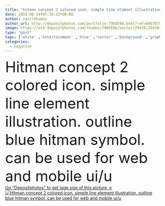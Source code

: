 ```yaml
---
title: 'hitman concept 2 colored icon. simple line element illustration.'
date: 2019-08-14T07:38:12+00:00
author: zaurrahimov
author_url: http://depositphotos.com/portfolio-7968596.html?ref=64678756
image: https://st4.depositphotos.com/thumbs/7968596/vector/29439/294394928/api_thumb_450.jpg?forcejpeg=true
type: "post"
tags: ['white' ,'entertainment' ,'blue' ,'vector' ,'background' ,'graphic' ,'illustration' ,'sign' ,'human' ,'knife' ,'line' ,'frame' ,'vintage' ,'symbol' ,'star' ,'freeze' ,'icon' ,'home' ,'flat' ,'web' ,'camera' ,'player' ,'negative' ,'cinema' ,'film' ,'filmstrip' ,'strip' ,'outline' ,'billboard' ,'theater' ,'movie' ,'video' ,'poster' ,'rifle' ,'thin' ,'logotype' ,'reel' ,'stroke' ,'Linear' ,'hollywood' ,'viewer' ,'hitman' ,'machete' ,'machetes' ]
categories: 
  - negative
---
```

<div aling="center">
            <font size="60"> Hitman concept 2 colored icon. simple line element illustration. outline blue hitman symbol. can be used for web and mobile ui/u</font>   
</div>
<div>
    <a href='https://depositphotos.com/294394928/stock-illustration-hitman-concept-2-colored-icon.html?ref=64678756' target=_blank > Go "Depositphotos" to get lage size of this picture ->
        <img href='https://depositphotos.com/294394928/stock-illustration-hitman-concept-2-colored-icon.html?ref=64678756' src='https://st4.depositphotos.com/7968596/29439/v/950/depositphotos_294394928-stock-illustration-hitman-concept-2-colored-icon.jpg?forcejpeg=true' alt='Hitman concept 2 colored icon. simple line element illustration. outline blue hitman symbol. can be used for web and mobile ui/u' >
    </a>
</div>
